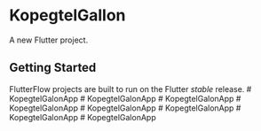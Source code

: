 # KopegtelGallon

A new Flutter project.

## Getting Started

FlutterFlow projects are built to run on the Flutter _stable_ release.
#   K o p e g t e l G a l o n A p p  
 #   K o p e g t e l G a l o n A p p  
 #   K o p e g t e l G a l o n A p p  
 #   K o p e g t e l G a l o n A p p  
 #   K o p e g t e l G a l o n A p p  
 #   K o p e g t e l G a l o n A p p  
 #   K o p e g t e l G a l o n A p p  
 #   K o p e g t e l G a l o n A p p  
 